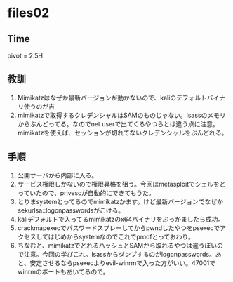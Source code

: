 # files02
## Time
pivot = 2.5H

## 教訓
1. Mimikatzはなぜか最新バージョンが動かないので、kaliのデフォルトバイナリ使うのが吉
2. mimikatzで取得するクレデンシャルはSAMのものじゃない。lsassのメモリからぶんどってる。なのでnet userで出てくるやつらとは違う点に注意。mimikatzを使えば、セッションが切れてないクレデンシャルをぶんどれる。


## 手順
1. 公開サーバから内部に入る。
2. サービス権限しかないので権限昇格を狙う。今回はmetasploitでシェルをとっていたので、privescが自動的にできてもうた。
3. とりまsystemとってるのでmimikatzかます。けど最新バージョンでなぜかsekurlsa::logonpasswordsがこける。
4. kaliデフォルトで入ってるmimikatzのx64バイナリをぶっかましたら成功。
5. crackmapexecでパスワードスプレーしてからpwndしたやつをpsexecでアクセスしてはじめからsystemなのでこれでproofとっておわり。
6. ちなむと、mimikatzでとれるハッシュとSAMから取れるやつは違うぽいので注意。今回の学びこれ。lsassからダンプするのがlogonpasswords。あと、安定させるならpsexecよりevil-winrmで入った方がいい。47001でwinrmのポートもあいてるので。
